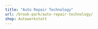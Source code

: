 ```yaml
---
title: "Auto Repair Technology"
url: /brook-park/auto-repair-technology/
shop: Autowerkstatt
---
```

